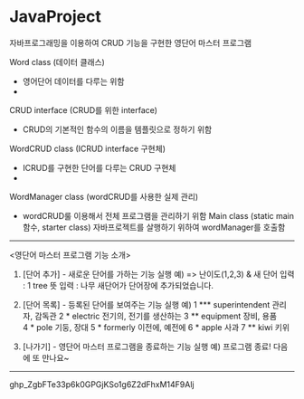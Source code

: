 # JavaProject
자바프로그래밍을 이용하여 CRUD 기능을 구현한 영단어 마스터 프로그램

Word class (데이터 클래스)
- 영어단어 데이터를 다루는 위함 
- 
CRUD interface (CRUD를 위한 interface)
- CRUD의 기본적인 함수의 이름을 템플릿으로 정하기 위함

WordCRUD class (ICRUD interface 구현체)
- ICRUD를 구현한 단어를 다루는 CRUD 구현체
- 
WordManager class (wordCRUD를 사용한 실제 관리)
- wordCRUD룰 이용해서 전체 프로그램을 관리하기 위함 
Main class (static main 함수, starter class) 
  자바프로젝트를 살행하기 위하여 wordManager를 호출함
  
-----------------------------------
<영단어 마스터 프로그램 기능 소개> 
1. [단어 추가] - 새로운 단어를 가하는 기능 
실행 예) 
=> 난이도(1,2,3) & 새 단어 입력 : 1 tree 
뜻 입력 : 나무 
새단어가 단어장에 추가되었습니다.

2. [단어 목록] - 등록된 단어를 보여주는 기능
실행 예) 
1 *** superintendent  관리자, 감독관 
2 *         electric  전기의, 전기를 생산하는 
3 **       equipment  장비, 용품\
4 *             pole  기둥, 장대 
5 *         formerly  이전에, 예전에 
6 *            apple  사과 
7 **            kiwi  키위 


3. [나가기] - 영단어 마스터 프로그램을 종료하는 기능 
실행 예) 
프로그램 종료! 다음에 또 만나요~ 
----------------------------------- 
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
 
